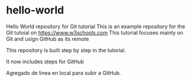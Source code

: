 # hello-world
Hello World repository for Git tutorial
This is an example repository for the Git tutoial on https://www.w3schools.com
This tutorial focuses mainly on Git and usign GitHub as its remote

This repository is built step by step in the tutorial.

It now includes steps for GitHub

Agregado de linea en local para subir a GitHub.
